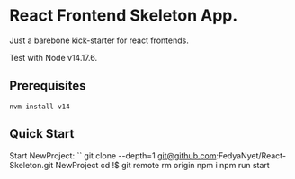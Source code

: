 # React Frontend Skeleton App.

Just a barebone kick-starter for react frontends.

Test with Node v14.17.6. 

## Prerequisites

```
nvm install v14
```

## Quick Start
Start NewProject:
``
git clone --depth=1 git@github.com:FedyaNyet/React-Skeleton.git NewProject
cd !$
git remote rm origin
npm i
npm run start
```
